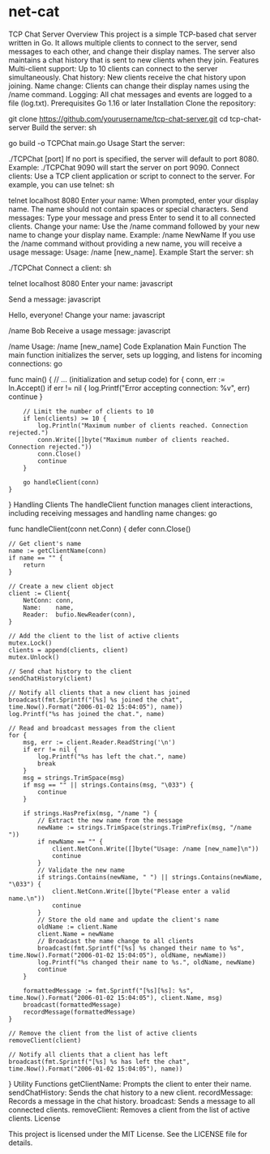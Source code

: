 # net-cat

TCP Chat Server
Overview
This project is a simple TCP-based chat server written in Go. It allows multiple clients to connect to the server, send messages to each other, and change their display names. The server also maintains a chat history that is sent to new clients when they join.
Features
Multi-client support: Up to 10 clients can connect to the server simultaneously.
Chat history: New clients receive the chat history upon joining.
Name change: Clients can change their display names using the /name command.
Logging: All chat messages and events are logged to a file (log.txt).
Prerequisites
Go 1.16 or later
Installation
Clone the repository:



git clone https://github.com/yourusername/tcp-chat-server.git
cd tcp-chat-server
Build the server:
sh


go build -o TCPChat main.go
Usage
Start the server:

./TCPChat [port]
If no port is specified, the server will default to port 8080.
Example: ./TCPChat 9090 will start the server on port 9090.
Connect clients:
Use a TCP client application or script to connect to the server. For example, you can use telnet:
sh


telnet localhost 8080
Enter your name:
When prompted, enter your display name. The name should not contain spaces or special characters.
Send messages:
Type your message and press Enter to send it to all connected clients.
Change your name:
Use the /name command followed by your new name to change your display name.
Example: /name NewName
If you use the /name command without providing a new name, you will receive a usage message: Usage: /name [new_name].
Example
Start the server:
sh


./TCPChat
Connect a client:
sh


telnet localhost 8080
Enter your name:
javascript


[ENTER YOUR NAME]: Alice
Send a message:
javascript


Hello, everyone!
Change your name:
javascript


/name Bob
Receive a usage message:
javascript


/name
Usage: /name [new_name]
Code Explanation
Main Function
The main function initializes the server, sets up logging, and listens for incoming connections:
go


func main() {
    // ... (initialization and setup code)
    for {
        conn, err := ln.Accept()
        if err != nil {
            log.Printf("Error accepting connection: %v", err)
            continue
        }

        // Limit the number of clients to 10
        if len(clients) >= 10 {
            log.Println("Maximum number of clients reached. Connection rejected.")
            conn.Write([]byte("Maximum number of clients reached. Connection rejected."))
            conn.Close()
            continue
        }

        go handleClient(conn)
    }
}
Handling Clients
The handleClient function manages client interactions, including receiving messages and handling name changes:
go


func handleClient(conn net.Conn) {
    defer conn.Close()

    // Get client's name
    name := getClientName(conn)
    if name == "" {
        return
    }

    // Create a new client object
    client := Client{
        NetConn: conn,
        Name:    name,
        Reader:  bufio.NewReader(conn),
    }

    // Add the client to the list of active clients
    mutex.Lock()
    clients = append(clients, client)
    mutex.Unlock()

    // Send chat history to the client
    sendChatHistory(client)

    // Notify all clients that a new client has joined
    broadcast(fmt.Sprintf("[%s] %s joined the chat", time.Now().Format("2006-01-02 15:04:05"), name))
    log.Printf("%s has joined the chat.", name)

    // Read and broadcast messages from the client
    for {
        msg, err := client.Reader.ReadString('\n')
        if err != nil {
            log.Printf("%s has left the chat.", name)
            break
        }
        msg = strings.TrimSpace(msg)
        if msg == "" || strings.Contains(msg, "\033") {
            continue
        }

        if strings.HasPrefix(msg, "/name ") {
            // Extract the new name from the message
            newName := strings.TrimSpace(strings.TrimPrefix(msg, "/name "))
            if newName == "" {
                client.NetConn.Write([]byte("Usage: /name [new_name]\n"))
                continue
            }
            // Validate the new name
            if strings.Contains(newName, " ") || strings.Contains(newName, "\033") {
                client.NetConn.Write([]byte("Please enter a valid name.\n"))
                continue
            }
            // Store the old name and update the client's name
            oldName := client.Name
            client.Name = newName
            // Broadcast the name change to all clients
            broadcast(fmt.Sprintf("[%s] %s changed their name to %s", time.Now().Format("2006-01-02 15:04:05"), oldName, newName))
            log.Printf("%s changed their name to %s.", oldName, newName)
            continue
        }

        formattedMessage := fmt.Sprintf("[%s][%s]: %s", time.Now().Format("2006-01-02 15:04:05"), client.Name, msg)
        broadcast(formattedMessage)
        recordMessage(formattedMessage)
    }

    // Remove the client from the list of active clients
    removeClient(client)

    // Notify all clients that a client has left
    broadcast(fmt.Sprintf("[%s] %s has left the chat", time.Now().Format("2006-01-02 15:04:05"), name))
}
Utility Functions
getClientName: Prompts the client to enter their name.
sendChatHistory: Sends the chat history to a new client.
recordMessage: Records a message in the chat history.
broadcast: Sends a message to all connected clients.
removeClient: Removes a client from the list of active clients.
License

This project is licensed under the MIT License. See the LICENSE file for details.


